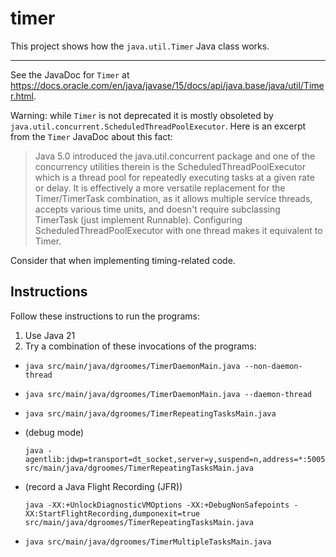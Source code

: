 # timer

This project shows how the `java.util.Timer` Java class works.

---

See the JavaDoc for `Timer` at <https://docs.oracle.com/en/java/javase/15/docs/api/java.base/java/util/Timer.html>.

Warning: while `Timer` is not deprecated it is mostly obsoleted by `java.util.concurrent.ScheduledThreadPoolExecutor`.
Here is an excerpt from the `Timer` JavaDoc about this fact:

> Java 5.0 introduced the java.util.concurrent package and one of the concurrency utilities therein is the ScheduledThreadPoolExecutor which is a thread pool for repeatedly executing tasks at a given rate or delay. It is effectively a more versatile replacement for the Timer/TimerTask combination, as it allows multiple service threads, accepts various time units, and doesn't require subclassing TimerTask (just implement Runnable). Configuring ScheduledThreadPoolExecutor with one thread makes it equivalent to Timer.

Consider that when implementing timing-related code.


## Instructions

Follow these instructions to run the programs:

1. Use Java 21
2. Try a combination of these invocations of the programs:
  * ```shell
    java src/main/java/dgroomes/TimerDaemonMain.java --non-daemon-thread
    ```
  * ```shell
    java src/main/java/dgroomes/TimerDaemonMain.java --daemon-thread
    ```
  * ```shell
    java src/main/java/dgroomes/TimerRepeatingTasksMain.java
    ```
  * (debug mode)
    ```shell
    java -agentlib:jdwp=transport=dt_socket,server=y,suspend=n,address=*:5005 src/main/java/dgroomes/TimerRepeatingTasksMain.java
    ```
  * (record a Java Flight Recording (JFR))
    ```shell
    java -XX:+UnlockDiagnosticVMOptions -XX:+DebugNonSafepoints -XX:StartFlightRecording,dumponexit=true src/main/java/dgroomes/TimerRepeatingTasksMain.java
    ```
  * ```shell
    java src/main/java/dgroomes/TimerMultipleTasksMain.java
    ```
